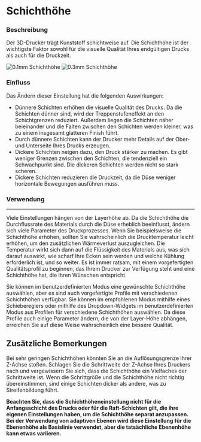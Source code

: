 Schichthöhe
====
### **Beschreibung**
Der 3D-Drucker trägt Kunststoff schichtweise auf. Die Schichthöhe ist der wichtigste Faktor sowohl für die visuelle Qualität Ihres endgültigen Drucks als auch für die Druckzeit.

![0.1mm Schichthöhe](../images/layer_height_0.1.png)
![0.3mm Schichthöhe](../images/layer_height_0.3.png)

### **Einfluss**
Das Ändern dieser Einstellung hat die folgenden Auswirkungen:
* Dünnere Schichten erhöhen die visuelle Qualität des Drucks. Da die Schichten dünner sind, wird der Treppenstufeneffekt an den Schichtgrenzen reduziert. Außerdem liegen die Schichten näher beieinander und die Falten zwischen den Schichten werden kleiner, was zu einem insgesamt glatteren Finish führt.
* Durch dünnere Schichten kann der Drucker mehr Details auf der Ober- und Unterseite Ihres Drucks erzeugen.
* Dickere Schichten neigen dazu, den Druck stärker zu machen. Es gibt weniger Grenzen zwischen den Schichten, die tendenziell ein Schwachpunkt sind. Die dickeren Schichten werden nicht so stark scheren.
* Dickere Schichten reduzieren die Druckzeit, da die Düse weniger horizontale Bewegungen ausführen muss.

### **Verwendung**
----
Viele Einstellungen hängen von der Layerhöhe ab. Da die Schichthöhe die Durchflussrate des Materials durch die Düse erheblich beeinflusst, ändern sich viele Parameter des Druckprozesses. Wenn Sie beispielsweise die Schichthöhe erhöhen, sollten Sie wahrscheinlich die Drucktemperatur leicht erhöhen, um den zusätzlichen Wärmeverlust auszugleichen. Die Temperatur wirkt sich dann auf die Flüssigkeit des Materials aus, was sich darauf auswirkt, wie scharf Ihre Ecken sein werden und welche Kühlung erforderlich ist, und so weiter. Es ist immer ratsam, mit einem vorgefertigten Qualitätsprofil zu beginnen, das Ihrem Drucker zur Verfügung steht und eine Schichthöhe hat, die Ihren Wünschen entspricht.

Sie können im benutzerdefinierten Modus eine gewünschte Schichthöhe auswählen, aber es sind auch vorgefertigte Profile mit verschiedenen Schichthöhen verfügbar. Sie können im empfohlenen Modus mithilfe eines Schiebereglers oder mithilfe des Dropdown-Widgets im benutzerdefinierten Modus aus Profilen für verschiedene Schichthöhen auswählen. Da diese Profile auch einige Parameter ändern, die von der Layer-Höhe abhängen, erreichen Sie auf diese Weise wahrscheinlich eine bessere Qualität.

Zusätzliche Bemerkungen
----
Bei sehr geringen Schichthöhen könnten Sie an die Auflösungsgrenze Ihrer Z-Achse stoßen. Schlagen Sie die Schrittweite der Z-Achse Ihres Druckers nach und vergewissern Sie sich, dass die Schichthöhe ein Vielfaches der Schrittweite ist. Wenn die Schrittgröße und die Schichthöhe nicht richtig übereinstimmen, sind einige Schichten dicker als andere, was zu Streifenbildung führt.

**Beachten Sie, dass die Schichthöheneinstellung nicht für die Anfangsschicht des Drucks oder für die Raft-Schichten gilt, die ihre eigenen Einstellungen haben, um die Schichthöhe separat anzupassen. Bei der Verwendung von adaptiven Ebenen wird diese Einstellung für die Ebenenhöhe als Basislinie verwendet, aber die tatsächliche Ebenenhöhe kann etwas variieren.**